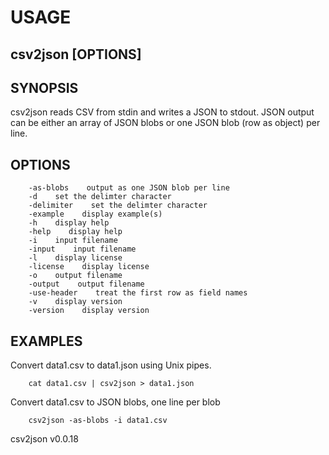 
# USAGE

## csv2json [OPTIONS]

## SYNOPSIS

csv2json reads CSV from stdin and writes a JSON to stdout. JSON output
can be either an array of JSON blobs or one JSON blob (row as object)
per line.

## OPTIONS

```
    -as-blobs    output as one JSON blob per line
    -d    set the delimter character
    -delimiter    set the delimter character
    -example    display example(s)
    -h    display help
    -help    display help
    -i    input filename
    -input    input filename
    -l    display license
    -license    display license
    -o    output filename
    -output    output filename
    -use-header    treat the first row as field names
    -v    display version
    -version    display version
```

## EXAMPLES

Convert data1.csv to data1.json using Unix pipes.

```shell
    cat data1.csv | csv2json > data1.json
```

Convert data1.csv to JSON blobs, one line per blob

```shell
    csv2json -as-blobs -i data1.csv
```

csv2json v0.0.18
